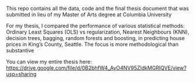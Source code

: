 This repo contains all the data, code and the final thesis document that was submitted in lieu of my Master of Arts degree at Columbia University

For my thesis, I compared the performance of various statistical methods: Ordinary Least Squares (OLS) vs regularization, Nearest Neighbours (KNN), decision trees, bagging, random forests and boosting, in predicting house prices in King’s County, Seattle. The focus is more methodological than substantive

You can view my entire thesis here:  https://drive.google.com/file/d/0B2bhfW4_AyO4NV95ZldkMGRlQVE/view?usp=sharing
